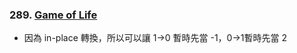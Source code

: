 ### 289. [Game of Life](https://leetcode.com/problems/game-of-life/)
- 因為 in-place 轉換，所以可以讓 1->0 暫時先當 -1，0->1暫時先當 2